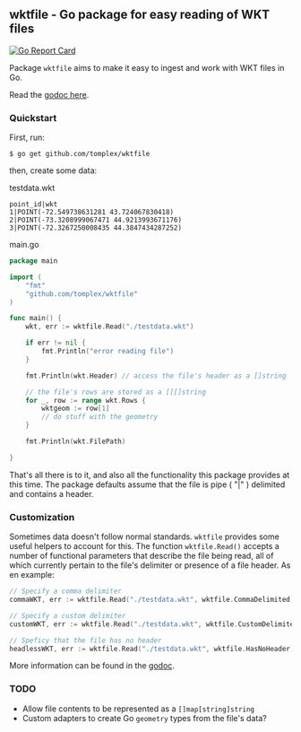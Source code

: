 ## wktfile - Go package for easy reading of WKT files
[![Go Report Card](https://goreportcard.com/badge/github.com/tomplex/wktfile)](https://goreportcard.com/report/github.com/tomplex/wktfile)


Package `wktfile` aims to make it easy to ingest and work with WKT files in Go.

Read the [godoc here](https://godoc.org/github.com/tomplex/wktfile).

### Quickstart

First, run:

`$ go get github.com/tomplex/wktfile`

then, create some data:

testdata.wkt
```
point_id|wkt
1|POINT(-72.549738631281 43.724067830418)
2|POINT(-73.3208999067471 44.9213993671176)
3|POINT(-72.3267250008435 44.3847434287252)
```


main.go
```go
package main

import (
    "fmt"
    "github.com/tomplex/wktfile"
)

func main() {
    wkt, err := wktfile.Read("./testdata.wkt")

    if err != nil {
        fmt.Println("error reading file")
    }

    fmt.Println(wkt.Header) // access the file's header as a []string

    // the file's rows are stored as a [][]string
    for _, row := range wkt.Rows {
        wktgeom := row[1]
        // do stuff with the geometry
    }

    fmt.Println(wkt.FilePath)

}

```

That's all there is to it, and also all the functionality this package provides at this time. The package defaults assume that the file is pipe ( "|" ) delimited and contains a header.

### Customization

Sometimes data doesn't follow normal standards. `wktfile` provides some useful helpers to account for this. The function `wktfile.Read()` accepts a number of functional parameters that describe the file being read, all of which currently pertain to the file's delimiter or presence of a file header. As en example:

```go
// Specify a comma delimiter
commaWKT, err := wktfile.Read("./testdata.wkt", wktfile.CommaDelimited)

// Specify a custom delimiter
customWKT, err := wktfile.Read("./testdata.wkt", wktfile.CustomDelimiter(';'))

// Speficy that the file has no header
headlessWKT, err := wktfile.Read("./testdata.wkt", wktfile.HasNoHeader)
```

More information can be found in the [godoc](https://godoc.org/github.com/tomplex/wktfile).

### TODO

 - Allow file contents to be represented as a `[]map[string]string`
 - Custom adapters to create Go `geometry` types from the file's data?